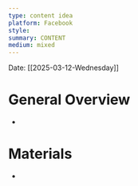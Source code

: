 ```yaml
---
type: content idea
platform: Facebook
style: 
summary: CONTENT
medium: mixed
---
```

Date: [[2025-03-12-Wednesday]]


# General Overview
- 

# Materials
- 